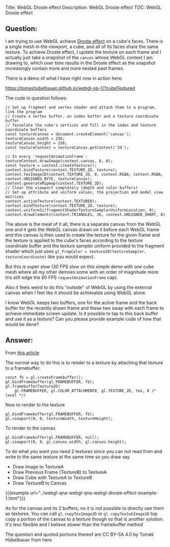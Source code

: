 Title: WebGL Droste effect
Description: WebGL Droste effect
TOC: WebGL Droste effect

## Question:

I am trying to use WebGL achieve [Droste effect](https://en.wikipedia.org/wiki/Droste_effect) on a cube's faces. There is a single mesh in the viewport, a cube, and all of its faces share the same texture. To achieve Droste effect, I update the texture on each frame and I actually just take a snapshot of the `canvas` whose WebGL context I am drawing to, which over time results in the Droste effect as the snapshot increasingly contain more and more nested past frames.

There is a demo of what I have right now in action here:

https://tomashubelbauer.github.io/webgl-op-1/?cubeTextured

The code in question follows:

```
// Set up fragment and vertex shader and attach them to a program, link the program
// Create a vertex buffer, an index buffer and a texture coordinate buffer
// Tesselate the cube's vertices and fill in the index and texture coordinate buffers
const textureCanvas = document.createElement('canvas');
textureCanvas.width = 256;
textureCanvas.height = 256;
const textureContext = textureCanvas.getContext('2d');

// In every `requestAnimationFrame`:
textureContext.drawImage(context.canvas, 0, 0);
const texture = context.createTexture();
context.bindTexture(context.TEXTURE_2D, texture);
context.texImage2D(context.TEXTURE_2D, 0, context.RGBA, context.RGBA, context.UNSIGNED_BYTE, textureCanvas);
context.generateMipmap(context.TEXTURE_2D);
// Clear the viewport completely (depth and color buffers)
// Set up attribute and uniform values, the projection and model view matrices
context.activeTexture(context.TEXTURE0);
context.bindTexture(context.TEXTURE_2D, texture);
context.uniform1i(fragmentShaderTextureSamplerUniformLocation, 0);
context.drawElements(context.TRIANGLES, 36, context.UNSIGNED_SHORT, 0)
```

The above is the meat of it all, there is a separate canvas from the WebGL one and it gets the WebGL canvas drawn on it before each WebGL frame and this canvas is then used to create the texture for the given frame and the texture is applied to the cube's faces according to the texture coordinate buffer and the texture sampler uniform provided to the fragment shader which just uses `gl_FragColor = texture2D(textureSampler, textureCoordinate)` like you would expect.

But this is super slow (30 FPS slow on this simple demo with one cube mesh where all my other demoes some with an order of magnitude more tris still edge the 60 FPS `requestAnimationFrame` cap).

Also it feels weird to do this "outside" of WebGL by using the external canvas when I feel like it should be achievable using WebGL alone.

I know WebGL keeps two buffers, one for the active frame and the back buffer for the recently drawn frame and these two swap with each frame to achieve immediate screen update. Is it possible to tap to this back buffer and use it as a texture? Can you please provide example code of how that would be done?

## Answer:

From [this article](https://webglfundamentals.org/webgl/lessons/webgl-render-to-texture.html)

The normal way to do this is to render to a texture by attaching that texture to a framebuffer.

```
const fb = gl.createFramebuffer();
gl.bindFramebuffer(gl.FRAMEBUFFER, fb);
gl.framebufferTexture2D(
    gl.FRAMEBUFFER, gl.COLOR_ATTACHMENT0, gl.TEXTURE_2D, tex, 0 /* level */) 
```

Now to render to the texture

```
gl.bindFramebuffer(gl.FRAMEBUFFER, fb);
gl.viewport(0, 0, textureWidth, textureHeight);
```

To render to the canvas

```
gl.bindFramebuffer(gl.FRAMEBUFFER, null);
gl.viewport(0, 0, gl.canvas.width, gl.canvas.height);
```

To do what you want you need 2 textures since you can not read from and write to the same texture at the same time so you draw say 

* Draw Image to TextureA
* Draw Previous Frame (TextureB) to TextureA
* Draw Cube with TextureA to TextureB
* Draw TextureB to Canvas

{{{example url="../webgl-qna-webgl-qna-webgl-droste-effect-example-1.html"}}}

As for the canvas and its 2 buffers, no it is not possible to directly use them as textures. You can call `gl.copyTexImage2D` or `gl.copyTexSubImage2D` top copy a portion of the canvas to a texture though so that is another solution. It's less flexible and I believe slower than the framebuffer method

<div class="so">
  <div>The question and quoted portions thereof are 
    CC BY-SA 4.0 by
    <a data-href="http://hubelbauer.net/">Tomáš Hübelbauer</a>
    from
    <a data-href="https://stackoverflow.com/questions/56841018">here</a>
  </div>
</div>

